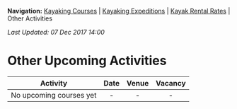 **Navigation:** [Kayaking Courses](index) &#124; [Kayaking Expeditions](expedition) &#124; [Kayak Rental Rates](rental) &#124; Other Activities

_Last Updated: 07 Dec 2017 14:00_
# Other Upcoming Activities

Activity | Date | Venue | Vacancy
:---:|:---:|:---:|:---:
No upcoming courses yet|-|-|-


